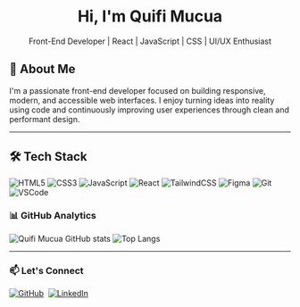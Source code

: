   <h1 align="center">Hi, I'm Quifi Mucua </h1>
<p align="center">Front-End Developer | React | JavaScript | CSS | UI/UX Enthusiast</p>

## 🚀 About Me

I'm a passionate front-end developer focused on building responsive, modern, and accessible web interfaces. I enjoy turning ideas into reality using code and continuously improving user experiences through clean and performant design.

---

## 🛠️ Tech Stack

![HTML5](https://img.shields.io/badge/-HTML5-E34F26?style=flat&logo=html5&logoColor=white)
![CSS3](https://img.shields.io/badge/-CSS3-1572B6?style=flat&logo=css3)
![JavaScript](https://img.shields.io/badge/-JavaScript-F7DF1E?style=flat&logo=javascript&logoColor=black)
![React](https://img.shields.io/badge/-React-61DAFB?style=flat&logo=react)
![TailwindCSS](https://img.shields.io/badge/-TailwindCSS-38B2AC?style=flat&logo=tailwind-css)
![Figma](https://img.shields.io/badge/-Figma-F24E1E?style=flat&logo=figma&logoColor=white)
![Git](https://img.shields.io/badge/-Git-F05032?style=flat&logo=git)
![VSCode](https://img.shields.io/badge/-VSCode-007ACC?style=flat&logo=visual-studio-code)
  
### 📊 GitHub Analytics  
![Quifi Mucua GitHub stats](https://github-readme-stats.vercel.app/api?username=QuifiMendes&show_icons=true&theme=radical)  ![Top Langs](https://github-readme-stats.vercel.app/api/top-langs/?username=QuifiMendes&layout=compact&theme=radical)

---

### 📫 Let's Connect  
<p>
  <a href="https://github.com/QuifiMendes" target="_blank"><img src="https://img.shields.io/badge/-GitHub-05122A?style=flat&logo=github" alt="GitHub"></a>&nbsp;
  <a href="https://www.linkedin.com/in/quifi-samuel-mucua-7478a4363/" target="_blank"><img src="https://img.shields.io/badge/-LinkedIn-05122A?style=flat&logo=linkedin" alt="LinkedIn"></a>&nbsp;
  <a href="mailto:quifimendesjr@gmail.com><img src="https://img.shields.io/badge/-Gmail-05122A?style=flat&logo=gmail" alt="Email"></a>&nbsp;
</p>

